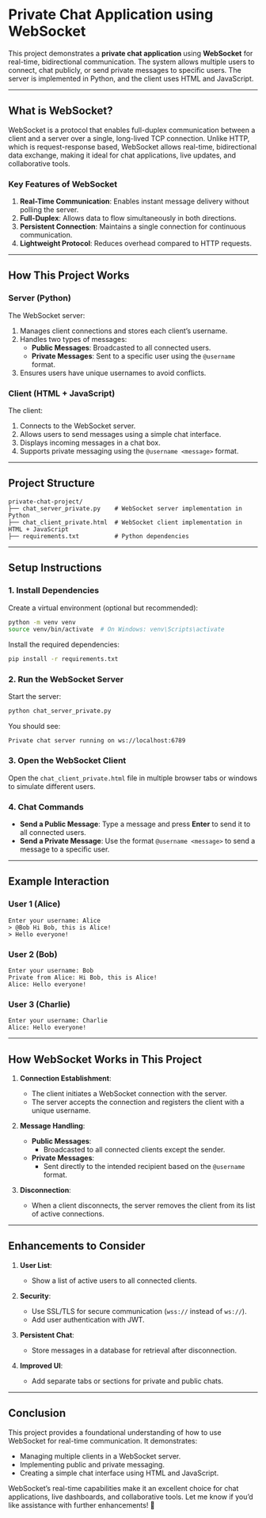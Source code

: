 # Private Chat Application using WebSocket

This project demonstrates a **private chat application** using **WebSocket** for real-time, bidirectional communication. The system allows multiple users to connect, chat publicly, or send private messages to specific users. The server is implemented in Python, and the client uses HTML and JavaScript.

---

## **What is WebSocket?**

WebSocket is a protocol that enables full-duplex communication between a client and a server over a single, long-lived TCP connection. Unlike HTTP, which is request-response based, WebSocket allows real-time, bidirectional data exchange, making it ideal for chat applications, live updates, and collaborative tools.

### **Key Features of WebSocket**
1. **Real-Time Communication**: Enables instant message delivery without polling the server.
2. **Full-Duplex**: Allows data to flow simultaneously in both directions.
3. **Persistent Connection**: Maintains a single connection for continuous communication.
4. **Lightweight Protocol**: Reduces overhead compared to HTTP requests.

---

## **How This Project Works**

### **Server (Python)**
The WebSocket server:
1. Manages client connections and stores each client’s username.
2. Handles two types of messages:
   - **Public Messages**: Broadcasted to all connected users.
   - **Private Messages**: Sent to a specific user using the `@username` format.
3. Ensures users have unique usernames to avoid conflicts.

### **Client (HTML + JavaScript)**
The client:
1. Connects to the WebSocket server.
2. Allows users to send messages using a simple chat interface.
3. Displays incoming messages in a chat box.
4. Supports private messaging using the `@username <message>` format.

---

## **Project Structure**

```
private-chat-project/
├── chat_server_private.py    # WebSocket server implementation in Python
├── chat_client_private.html  # WebSocket client implementation in HTML + JavaScript
├── requirements.txt          # Python dependencies
```

---

## **Setup Instructions**

### **1. Install Dependencies**
Create a virtual environment (optional but recommended):
```bash
python -m venv venv
source venv/bin/activate  # On Windows: venv\Scripts\activate
```

Install the required dependencies:
```bash
pip install -r requirements.txt
```

### **2. Run the WebSocket Server**
Start the server:
```bash
python chat_server_private.py
```
You should see:
```plaintext
Private chat server running on ws://localhost:6789
```

### **3. Open the WebSocket Client**
Open the `chat_client_private.html` file in multiple browser tabs or windows to simulate different users.

### **4. Chat Commands**
- **Send a Public Message**:
  Type a message and press **Enter** to send it to all connected users.
- **Send a Private Message**:
  Use the format `@username <message>` to send a message to a specific user.

---

## **Example Interaction**

### **User 1 (Alice)**
```plaintext
Enter your username: Alice
> @Bob Hi Bob, this is Alice!
> Hello everyone!
```

### **User 2 (Bob)**
```plaintext
Enter your username: Bob
Private from Alice: Hi Bob, this is Alice!
Alice: Hello everyone!
```

### **User 3 (Charlie)**
```plaintext
Enter your username: Charlie
Alice: Hello everyone!
```

---

## **How WebSocket Works in This Project**

1. **Connection Establishment**:
   - The client initiates a WebSocket connection with the server.
   - The server accepts the connection and registers the client with a unique username.

2. **Message Handling**:
   - **Public Messages**:
     - Broadcasted to all connected clients except the sender.
   - **Private Messages**:
     - Sent directly to the intended recipient based on the `@username` format.

3. **Disconnection**:
   - When a client disconnects, the server removes the client from its list of active connections.

---

## **Enhancements to Consider**

1. **User List**:
   - Show a list of active users to all connected clients.

2. **Security**:
   - Use SSL/TLS for secure communication (`wss://` instead of `ws://`).
   - Add user authentication with JWT.

3. **Persistent Chat**:
   - Store messages in a database for retrieval after disconnection.

4. **Improved UI**:
   - Add separate tabs or sections for private and public chats.

---

## **Conclusion**
This project provides a foundational understanding of how to use WebSocket for real-time communication. It demonstrates:
- Managing multiple clients in a WebSocket server.
- Implementing public and private messaging.
- Creating a simple chat interface using HTML and JavaScript.

WebSocket’s real-time capabilities make it an excellent choice for chat applications, live dashboards, and collaborative tools. Let me know if you’d like assistance with further enhancements! 🚀

